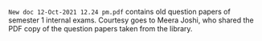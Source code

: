 ```New doc 12-Oct-2021 12.24 pm.pdf``` contains old question papers of semester 1 internal exams. Courtesy goes to Meera Joshi, who shared the PDF copy of the question papers taken from the library.
